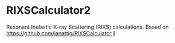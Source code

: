 # RIXSCalculator2
Resonant Inelastic X-ray Scattering (RIXS) calculations. Based on https://github.com/janattig/RIXSCalculator.jl
